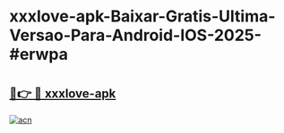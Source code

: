 # xxxlove-apk-Baixar-Gratis-Ultima-Versao-Para-Android-IOS-2025-#erwpa

# <h2><a href="https://ainizakaria.my?title=xxxlove-apk&ref=22M">🔗👉 🔴 xxxlove-apk</a></h2>

[![acn](https://github.com/user-attachments/assets/0f9c940e-d8b0-45ae-aac7-cd30a18b3e1c)](https://ainizakaria.my?title=xxxlove-apk&ref=22M)

